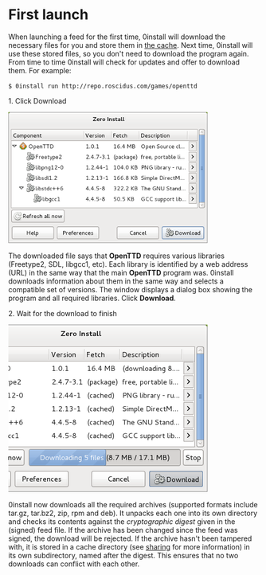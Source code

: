 # First launch

When launching a feed for the first time, 0install will download the necessary files for you and store them in [the cache](../details/cache.md). Next time, 0install will use these stored files, so you don't need to download the program again. From time to time 0install will check for updates and offer to download them. For example:

```shell
$ 0install run http://repo.roscidus.com/games/openttd
```

1\. Click Download

![](../img/screens/find-libraries.png)

The downloaded file says that **OpenTTD** requires various libraries (Freetype2, SDL, libgcc1, etc). Each library is identified by a web address (URL) in the same way that the main **OpenTTD** program was. 0install downloads information about them in the same way and selects a compatible set of versions. The window displays a dialog box showing the program and all required libraries. Click **Download**.

2\. Wait for the download to finish

![](../img/screens/download-foo.png)

0install now downloads all the required archives (supported formats include tar.gz, tar.bz2, zip, rpm and deb). It unpacks each one into its own directory and checks its contents against the _cryptographic digest_ given in the (signed) feed file. If the archive has been changed since the feed was signed, the download will be rejected. If the archive hasn't been tampered with, it is stored in a cache directory (see [sharing](../details/sharing.md) for more information) in its own subdirectory, named after the digest. This ensures that no two downloads can conflict with each other.
